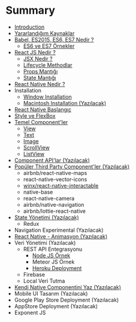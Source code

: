 # Summary

* [Introduction](README.md)
* [Yararlandığım Kaynaklar](yararlandığım-kaynaklar.md)
* [Babel, ES2015, ES6, ES7 Nedir ?](babel-es2015-es6-es7-nedir-.md)
  * [ES6 ve ES7 Örnekler](es6-örnekler.md)
* [React JS Nedir ?](chapter1.md)
  * [JSX Nedir ?](jsx-nedir-.md)
  * [Lifecycle Methodlar](lifecycle-methodlar.md)
  * [Props Mantığı](props-mantigi.md)
  * [State Mantığı](state-mantigi.md)
* [React Native Nedir ?](react-native-nedir-.md)
* Installation
  * [Window Installation](window-installation.md)
  * [Macintosh Installation \(Yazılacak\)](macintosh-installation.md)
* [React Native Başlangıç](react-native-baslangic.md)
* [Style ve FlexBox](flexbox-style.md)
* [Temel Component'ler](temel-componentler.md)
  * [View](temel-componentler/view.md)
  * [Text](temel-componentler/text.md)
  * [Image](temel-componentler/image.md)
  * [ScrollView](temel-componentler/scrollview.md)
  * [ListView](temel-componentler/listview.md)
* [Component API'lar \(Yazılacak\)](component-apilarcomponent-apilarmd.md)
* [Popüler Third Party Component'ler \(Yazılacak\)](popüler-component-kütüphaneleri.md)
  * airbnb/react-native-maps
  * react-native-vector-icons
  * [winx/react-native-interactable](popüler-component-kütüphaneleri/react-native-interactable.md)
  * native-base
  * react-native-camera
  * airbnb/native-navigation
  * airbnb/lottie-react-native
* [State Yönetimi \(Yazılacak\)](state-yonetimi-yazilacak.md)
  * Redux
* Navigation Experimental \(Yazılacak\)
* [React Native - Animasyon \(Yazılacak\)](react-native-animasyon.md)
* Veri Yönetimi \(Yazılacak\)
  * REST API Entegrasyonu
    * [Node JS Örnek](node-js-ornek.md)
    * Meteor JS Örnek
    * [Heroku Deployment](heroku-deployment.md)
  * Firebase
  * Local Veri Tutma
* [Kendi Native Componentini Yaz \(Yazılacak\)](kendi-native-componentini-yaz.md)
* Mobile UI Tasarım \(Yazılacak\)
* Google Play Store Deployment \(Yazılacak\)
* AppStore Deployment \(Yazılacak\)
* Exponent JS

